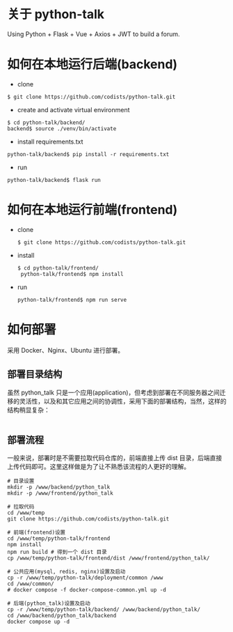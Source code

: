 # 关于 python-talk
Using Python + Flask  + Vue + Axios + JWT to build a forum.

# 如何在本地运行后端(backend) 

- clone

```shell
$ git clone https://github.com/codists/python-talk.git
```

- create and activate virtual environment

```shell
$ cd python-talk/backend/
backend$ source ./venv/bin/activate
```

- install requirements.txt

```shell
python-talk/backend$ pip install -r requirements.txt
```

- run 

```shell
python-talk/backend$ flask run
```
# 如何在本地运行前端(frontend)
- clone
    ```shell
    $ git clone https://github.com/codists/python-talk.git
    ```
- install 
    ```shell
    $ cd python-talk/frontend/
     python-talk/frontend$ npm install
    ```
- run
    ```shell
    python-talk/frontend$ npm run serve
    ```

# 如何部署

采用 Docker、Nginx、Ubuntu 进行部署。

## 部署目录结构

虽然 python_talk 只是一个应用(application)，但考虑到部署在不同服务器之间迁移的灵活性，以及和其它应用之间的协调性，采用下面的部署结构，当然，这样的结构稍显复杂：

```├── backend

```

## 部署流程

一般来说，部署时是不需要拉取代码仓库的，前端直接上传 dist 目录，后端直接上传代码即可。这里这样做是为了让不熟悉该流程的人更好的理解。

```
# 目录设置
mkdir -p /www/backend/python_talk
mkdir -p /www/frontend/python_talk

# 拉取代码
cd /www/temp
git clone https://github.com/codists/python-talk.git

# 前端(frontend)设置
cd /www/temp/python-talk/frontend
npm install
npm run build # 得到一个 dist 目录
cp /www/temp/python-talk/frontend/dist /www/frontend/python_talk/

# 公共应用(mysql, redis, nginx)设置及启动
cp -r /www/temp/python-talk/deployment/common /www
cd /www/common/
# docker compose -f docker-compose-common.yml up -d

# 后端(python_talk)设置及启动
cp -r /www/temp/python-talk/backend/ /www/backend/python_talk/
cd /www/backend/python_talk/backend
docker compose up -d

```

